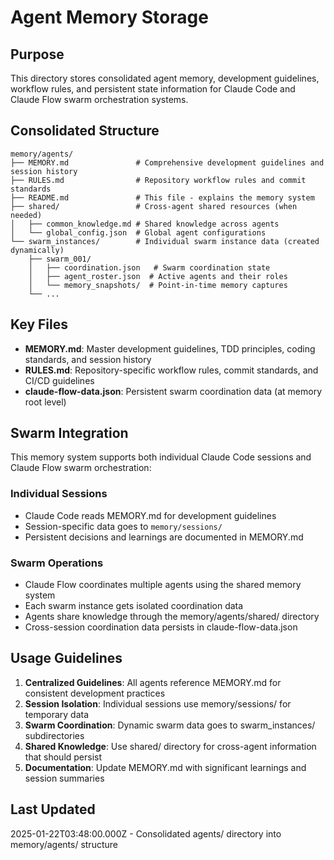 # Agent Memory Storage

## Purpose

This directory stores consolidated agent memory, development guidelines, workflow rules, and persistent state information for Claude Code and Claude Flow swarm orchestration systems.

## Consolidated Structure

```
memory/agents/
├── MEMORY.md               # Comprehensive development guidelines and session history
├── RULES.md                # Repository workflow rules and commit standards  
├── README.md               # This file - explains the memory system
├── shared/                 # Cross-agent shared resources (when needed)
│   ├── common_knowledge.md # Shared knowledge across agents
│   └── global_config.json  # Global agent configurations
└── swarm_instances/        # Individual swarm instance data (created dynamically)
    ├── swarm_001/
    │   ├── coordination.json   # Swarm coordination state
    │   ├── agent_roster.json  # Active agents and their roles
    │   └── memory_snapshots/  # Point-in-time memory captures
    └── ...
```

## Key Files

- **MEMORY.md**: Master development guidelines, TDD principles, coding standards, and session history
- **RULES.md**: Repository-specific workflow rules, commit standards, and CI/CD guidelines
- **claude-flow-data.json**: Persistent swarm coordination data (at memory root level)

## Swarm Integration

This memory system supports both individual Claude Code sessions and Claude Flow swarm orchestration:

### Individual Sessions
- Claude Code reads MEMORY.md for development guidelines
- Session-specific data goes to `memory/sessions/`
- Persistent decisions and learnings are documented in MEMORY.md

### Swarm Operations  
- Claude Flow coordinates multiple agents using the shared memory system
- Each swarm instance gets isolated coordination data
- Agents share knowledge through the memory/agents/shared/ directory
- Cross-session coordination data persists in claude-flow-data.json

## Usage Guidelines

1. **Centralized Guidelines**: All agents reference MEMORY.md for consistent development practices
2. **Session Isolation**: Individual sessions use memory/sessions/ for temporary data
3. **Swarm Coordination**: Dynamic swarm data goes to swarm_instances/ subdirectories
4. **Shared Knowledge**: Use shared/ directory for cross-agent information that should persist
5. **Documentation**: Update MEMORY.md with significant learnings and session summaries

## Last Updated

2025-01-22T03:48:00.000Z - Consolidated agents/ directory into memory/agents/ structure
